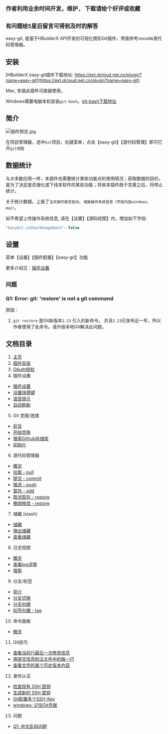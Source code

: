 
## `作者利用业余时间开发，维护, 下载请给个好评或收藏`

## `有问题给5星后留言可得到及时的解答`

easy-git, 是基于HBuilderX API开发的可视化图形Git插件，界面参考vscode源代码管理器。

## 安装

[HBuilderX easy-git插件下载地址: https://ext.dcloud.net.cn/plugin?name=easy-git](https://ext.dcloud.net.cn/plugin?name=easy-git)

Mac, 安装此插件可直接使用。

Windows需要电脑本机安装`git-bash`。[git-bash下载地址](https://git-scm.com/download/win)

## 简介

![插件预览.jpg](https://easy-git.github.io/static/intro.gif)

在项目管理器，选中`Git`项目，右键菜单，点击【easy-git】【源代码管理】即可打开`git视图`


## 数据统计

与大多数应用一样，本插件也需要统计某些功能点的使用情况；获取数据的目的，是为了决定是否强化或下线本软件的某些功能；将来本插件趋于完善之后，将停止统计。

关于统计数据，上报了`当天插件是否启动`、`电脑操作系统信息（字段内容windows、mac）`。

如不希望上传操作系统信息, 请在【设置】【源码视图】内，增加如下字段:

```js
"EasyGit.isShareUsageData": false
```


## 设置

菜单【设置】【插件配置】【easy-git】功能

更多介绍见：[插件设置](https://easy-git.github.io/setting/)

## `问题`

### Q1: Error: git: 'restore' is not a git command

原因：

1. `git restore` 是Git新版本`2.23` 引入的新命令。 并且`2.23`已发布近一年，所以作者使用了此命令。请升级本地Git解决此问题。


## 文档目录

1. [主页](https://easy-git.github.io/)
2. [插件安装](https://easy-git.github.io/home/install)
3. [OAuth授权](https://easy-git.github.io/oauth)
4. 插件设置
 - [插件设置](https://easy-git.github.io/setting)
 - [设置快捷键](https://easy-git.github.io/setting/keyboard)
 - [语音提示](https://easy-git.github.io/setting/voice)
 - [自动刷新](https://easy-git.github.io/setting/autoRefresh)
5. Git 克隆/连接
 - [前言](https://easy-git.github.io/connecting)
 - [开始克隆](https://easy-git.github.io/connecting/clone)
 - [搜索Github存储库](https://easy-git.github.io/connecting/github-search)
 - [初始化](https://easy-git.github.io/connecting/init)
6. 源代码管理器
 - [概览](https://easy-git.github.io/docs/file)
 - [拉取 - pull](https://easy-git.github.io/docs/file/pull)
 - [提交 - commit](https://easy-git.github.io/docs/file/commit)
 - [推送 - push](https://easy-git.github.io/docs/file/push)
 - [暂存 - add](https://easy-git.github.io/docs/file/add)
 - [取消暂存 - restore](https://easy-git.github.io/docs/file/cancel_add)
 - [撤销修改 - restore](https://easy-git.github.io/docs/file/cancel_change)
7. 储藏 (stash)
 - [储藏](https://easy-git.github.io/docs/stash/stash)
 - [弹出储藏](https://easy-git.github.io/docs/stash/pop)
 - [查看储藏](https://easy-git.github.io/docs/stash/show)
8. 日志视图
 - [概览](https://easy-git.github.io/docs/log)
 - [查看log详情](https://easy-git.github.io/docs/log/details)
 - [搜索](https://easy-git.github.io/docs/log/search)
9. 分支/标签
 - [简介](https://easy-git.github.io/docs/refs)
 - [分支切换](https://easy-git.github.io/docs/refs/branch/switch)
 - [分支创建](https://easy-git.github.io/docs/refs/branch/create)
 - [标签创建 - tag](https://easy-git.github.io/docs/refs/tag/create)
10. 命令面板
 - [概览](https://easy-git.github.io/CommandPanel)
11. Git技巧
 - [查看当前行最后一次修改信息](https://easy-git.github.io/docs/blame)
 - [用提交信息标注文件中的每一行](https://easy-git.github.io/docs/annotate)
 - [查看文件的某个历史版本内容](https://easy-git.github.io/docs/fileHistory)
12. 身份认证
 - [检查现有 SSH 密钥](https://easy-git.github.io/auth/ssh-check)
 - [生成新的 SSH 密钥](https://easy-git.github.io/auth/ssh-generate)
 - [Git配置多个SSH-Key](https://easy-git.github.io/auth/ssh-more)
 - [windows: 记住Git凭据](https://easy-git.github.io/auth/http)
13. 问题
 - [Q1: 中文乱码问题](https://easy-git.github.io/question/quote)